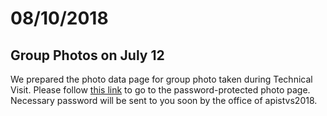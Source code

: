 # 08/10/2018

## Group Photos on July 12

We prepared the photo data page for group photo taken during Technical Visit. Please follow [this link](group-photos.md) to go to the password-protected photo page. Necessary password will be sent to you soon by the office of apistvs2018.

